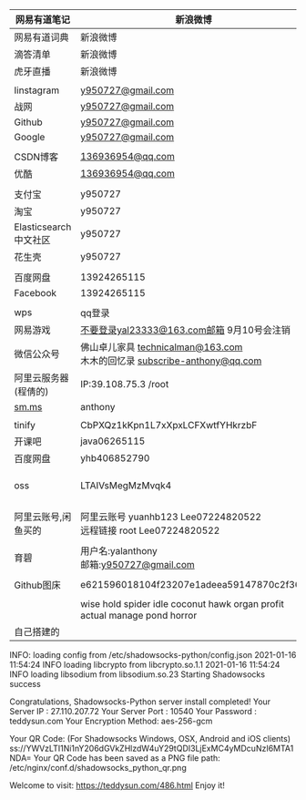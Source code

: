 | 网易有道笔记            | 新浪微博                                                     |                                |                                                              |
| ----------------------- | ------------------------------------------------------------ | ------------------------------ | ------------------------------------------------------------ |
| 网易有道词典            | 新浪微博                                                     |                                |                                                              |
| 滴答清单                | 新浪微博                                                     |                                |                                                              |
| 虎牙直播                | 新浪微博                                                     |                                |                                                              |
|                         |                                                              |                                |                                                              |
| Iinstagram              | y950727@gmail.com                                            | lee22259669                    |                                                              |
| 战网                    | y950727@gmail.com                                            | Lee07224820522                 |                                                              |
| Github                  | y950727@gmail.com                                            | Lee07224820522                 |                                                              |
| Google                  | y950727@gmail.com                                            | Lee07224820522                 |                                                              |
|                         |                                                              |                                |                                                              |
| CSDN博客                | 136936954@qq.com                                             | lee22259669                    |                                                              |
| 优酷                    | 136936954@qq.com                                             | lee07224820522                 |                                                              |
|                         |                                                              |                                |                                                              |
| 支付宝                  | y950727                                                      | Lee07224820522                 |                                                              |
| 淘宝                    | y950727                                                      | lee07224820522.                |                                                              |
| Elasticsearch中文社区   | y950727                                                      | Lee22259669                    |                                                              |
| 花生壳                  | y950727                                                      | Lee07224820522                 |                                                              |
|                         |                                                              |                                |                                                              |
| 百度网盘                | 13924265115                                                  | Lee07224820522                 |                                                              |
| Facebook                | 13924265115                                                  | Lee22259669                    |                                                              |
|                         |                                                              |                                |                                                              |
| wps                     | qq登录                                                       |                                |                                                              |
| 网易游戏                | 不要登录yal23333@163.com邮箱   9月10号会注销                 |                                |                                                              |
| 微信公众号              | 佛山卓儿家具 [technicalman@163.com](mailto:technicalman@163.com)<br />木木的回忆录 subscribe-anthony@qq.com | Fs20180418Lee07224820522       |                                                              |
| 阿里云服务器(程倩的)    | IP:39.108.75.3           /root                               | Lee22259669                    | 后台远程连接的密码是222596                                   |
| [sm.ms](https://sm.ms/) | anthony                                                      | Lee07224820522                 |                                                              |
|                         |                                                              |                                |                                                              |
| tinify                  | CbPXQz1kKpn1L7xXpxLCFXwtfYHkrzbF                             |                                |                                                              |
| 开课吧                  | java06265115                                                 | java06265115                   |                                                              |
| 百度网盘                | yhb406852790                                                 | yhb200612                      |                                                              |
| oss                     | LTAIVsMegMzMvqk4                                             | wqserzgDUuPimVpghyFi3LaYhivagi | hexosrc<br />oss-cn-shenzhen<br />https://image.yanganlin.com |
|                         |                                                              |                                |                                                              |
| 阿里云账号,闲鱼买的     | 阿里云账号 yuanhb123 Lee07224820522<br />远程链接 root Lee07224820522 | 114.55.242.241                 |                                                              |
|                         |                                                              |                                |                                                              |
| 育碧                    | 用户名:yalanthony<br />邮箱:y950727@gmail.com                | Lee07224820522                 |                                                              |
|                         |                                                              |                                |                                                              |
| Github图床              | e621596018104f23207e1adeea59147870c2f366                     |                                |                                                              |
|                         |                                                              |                                |                                                              |
|                         | wise hold spider idle coconut hawk organ profit actual manage pond horror |                                |                                                              |
| 自己搭建的              |                                                              |                                |                                                              |

INFO: loading config from /etc/shadowsocks-python/config.json
2021-01-16 11:54:24 INFO     loading libcrypto from libcrypto.so.1.1
2021-01-16 11:54:24 INFO     loading libsodium from libsodium.so.23
Starting Shadowsocks success

Congratulations, Shadowsocks-Python server install completed!
Your Server IP        :  27.110.207.72 
Your Server Port      :  10540 
Your Password         :  teddysun.com 
Your Encryption Method:  aes-256-gcm 

Your QR Code: (For Shadowsocks Windows, OSX, Android and iOS clients)
 ss://YWVzLTI1Ni1nY206dGVkZHlzdW4uY29tQDI3LjExMC4yMDcuNzI6MTA1NDA= 
Your QR Code has been saved as a PNG file path:
 /etc/nginx/conf.d/shadowsocks_python_qr.png 

Welcome to visit: https://teddysun.com/486.html
Enjoy it!

